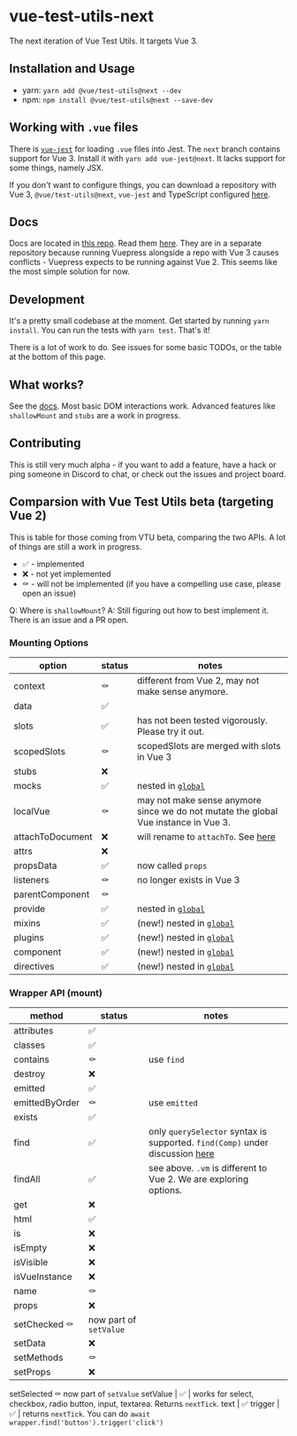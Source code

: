 # vue-test-utils-next

The next iteration of Vue Test Utils. It targets Vue 3.

## Installation and Usage

- yarn: `yarn add @vue/test-utils@next --dev`
- npm: `npm install @vue/test-utils@next --save-dev`

## Working with `.vue` files

There is [`vue-jest`](https://github.com/vuejs/vue-jest) for loading `.vue` files into Jest. The `next` branch contains support for Vue 3. Install it with `yarn add vue-jest@next`. It lacks support for some things, namely JSX. 

If you don't want to configure things, you can download a repository with Vue 3, `@vue/test-utils@next`, `vue-jest` and TypeScript configured [here](https://github.com/lmiller1990/vtu-next-demo).

## Docs

Docs are located in [this repo](https://github.com/vuejs/vue-test-utils-next-docs). Read them [here](https://vuejs.github.io/vue-test-utils-next-docs/guide/introduction.html). They are in a separate repository because running Vuepress alongside a repo with Vue 3 causes conflicts - Vuepress expects to be running against Vue 2. This seems like the most simple solution for now.

## Development

It's a pretty small codebase at the moment. Get started by running `yarn install`. You can run the tests with `yarn test`. That's it!

There is a lot of work to do. See issues for some basic TODOs, or the table at the bottom of this page.

## What works?

See the [docs](https://vuejs.github.io/vue-test-utils-next-docs/guide/introduction.html). Most basic DOM interactions work. Advanced features like `shallowMount` and `stubs` are a work in progress.

## Contributing

This is still very much alpha - if you want to add a feature, have a hack or ping someone in Discord to chat, or check out the issues and project board.

## Comparsion with Vue Test Utils beta (targeting Vue 2)

This is table for those coming from VTU beta, comparing the two APIs. A lot of things are still a work in progress.

- ✅ - implemented
- ❌ - not yet implemented
- ⚰️ - will not be implemented (if you have a compelling use case, please open an issue)

Q: Where is `shallowMount`?
A: Still figuring out how to best implement it. There is an issue and a PR open.

### Mounting Options

| option | status | notes |
|---------|-------|------|
context | ⚰️ | different from Vue 2, may not make sense anymore.
data | ✅
slots | ✅ | has not been tested vigorously. Please try it out.
scopedSlots | ⚰️ | scopedSlots are merged with slots in Vue 3
stubs | ❌ 
mocks | ✅ | nested in [`global`](https://vuejs.github.io/vue-test-utils-next-docs/api/#global)
localVue | ⚰️ | may not make sense anymore since we do not mutate the global Vue instance in Vue 3.
attachToDocument | ❌| will rename to `attachTo`. See [here](https://github.com/vuejs/vue-test-utils/pull/1492)
attrs | ❌ |
propsData | ✅ | now called `props`
listeners | ⚰️ | no longer exists in Vue 3
parentComponent | ⚰️ |
provide | ✅ | nested in [`global`](https://vuejs.github.io/vue-test-utils-next-docs/api/#global)
mixins | ✅ | (new!) nested in [`global`](https://vuejs.github.io/vue-test-utils-next-docs/api/#global)
plugins | ✅ | (new!) nested in [`global`](https://vuejs.github.io/vue-test-utils-next-docs/api/#global)
component | ✅ | (new!) nested in [`global`](https://vuejs.github.io/vue-test-utils-next-docs/api/#global)
directives | ✅ | (new!) nested in [`global`](https://vuejs.github.io/vue-test-utils-next-docs/api/#global)


### Wrapper API (mount)

| method | status | notes |
|---------|-------|------|
attributes | ✅
classes | ✅
contains | ⚰️| use `find` 
destroy | ❌
emitted | ✅
emittedByOrder | ⚰️| use `emitted`
exists | ✅
find | ✅ | only `querySelector` syntax is supported. `find(Comp)` under discussion [here](https://github.com/vuejs/vue-test-utils/issues/1498)
findAll | ✅ | see above. `.vm` is different to Vue 2. We are exploring options.
get | ❌
html | ✅
is | ❌
isEmpty | ❌
isVisible | ❌
isVueInstance | ❌
name | ⚰️ |
props | ❌
setChecked ⚰️| now part of `setValue` 
setData | ❌ | 
setMethods | ⚰️ | 
setProps | ❌
setSelected ⚰️ now part of `setValue` 
setValue | ✅ | works for select, checkbox, radio button, input, textarea. Returns `nextTick`.
text | ✅
trigger | ✅ | returns `nextTick`. You can do `await wrapper.find('button').trigger('click')`
